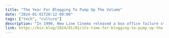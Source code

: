 ```yaml
---
title: "The Year For Blogging To Pump Up The Volume"
date: "2024-01-01T20:12-08:00"
tags: ["tech", "culture"]
description: "In 1990, New Line Cinema released a box office failure starring Christian Slater as a teenage pirate radio DJ who inspires a surge of others to take to the air and find their voice. Come and gone nearly three years to the month before I first got online, Pump Up the Volume nonetheless for me is the patron film of the blogosphere."
link: https://bix.blog/2024/01/01/its-time-for-blogging-to-pump-up-the-volume/
---
```

